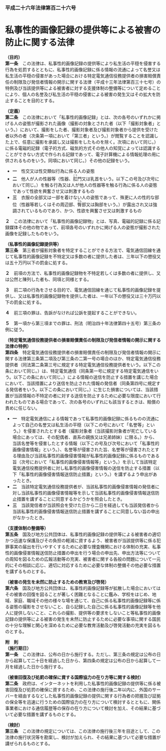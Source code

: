 ### 平成二十六年法律第百二十六号  
# 私事性的画像記録の提供等による被害の防止に関する法律  
  
**（目的）**  
**第一条**　この法律は、私事性的画像記録の提供等により私生活の平穏を侵害する行為を処罰するとともに、私事性的画像記録に係る情報の流通によって名誉又は私生活の平穏の侵害があった場合における特定電気通信役務提供者の損害賠償責任の制限及び発信者情報の開示に関する法律（平成十三年法律第百三十七号）の特例及び当該提供等による被害者に対する支援体制の整備等について定めることにより、個人の名誉及び私生活の平穏の侵害による被害の発生又はその拡大を防止することを目的とする。  
  
**（定義）**  
**第二条**　この法律において「私事性的画像記録」とは、次の各号のいずれかに掲げる人の姿態が撮影された画像（撮影の対象とされた者（以下「撮影対象者」という。）において、撮影をした者、撮影対象者及び撮影対象者から提供を受けた者以外の者（次条第一項において「第三者」という。）が閲覧することを認識した上で、任意に撮影を承諾し又は撮影をしたものを除く。次項において同じ。）に係る電磁的記録（電子的方式、磁気的方式その他人の知覚によっては認識することができない方式で作られる記録であって、電子計算機による情報処理の用に供されるものをいう。同項において同じ。）その他の記録をいう。  
* **一**　性交又は性交類似行為に係る人の姿態  
* **二**　他人が人の性器等（性器、<ruby>肛<rt>こう</rt></ruby>門又は乳首をいう。以下この号及び次号において同じ。）を触る行為又は人が他人の性器等を触る行為に係る人の姿態であって性欲を興奮させ又は刺激するもの  
* **三**　衣服の全部又は一部を着けない人の姿態であって、殊更に人の性的な部位（性器等若しくはその周辺部、<ruby>臀<rt>でん</rt></ruby>部又は胸部をいう。）が露出され又は強調されているものであり、かつ、性欲を興奮させ又は刺激するもの  
  
**２**　この法律において「私事性的画像記録物」とは、写真、電磁的記録に係る記録媒体その他の物であって、前項各号のいずれかに掲げる人の姿態が撮影された画像を記録したものをいう。  
  
**（私事性的画像記録提供等）**  
**第三条**　第三者が撮影対象者を特定することができる方法で、電気通信回線を通じて私事性的画像記録を不特定又は多数の者に提供した者は、三年以下の懲役又は五十万円以下の罰金に処する。  
  
**２**　前項の方法で、私事性的画像記録物を不特定若しくは多数の者に提供し、又は公然と陳列した者も、同項と同様とする。  
  
**３**　前二項の行為をさせる目的で、電気通信回線を通じて私事性的画像記録を提供し、又は私事性的画像記録物を提供した者は、一年以下の懲役又は三十万円以下の罰金に処する。  
  
**４**　前三項の罪は、告訴がなければ公訴を提起することができない。  
  
**５**　第一項から第三項までの罪は、刑法（明治四十年法律第四十五号）第三条の例に従う。  
  
**（特定電気通信役務提供者の損害賠償責任の制限及び発信者情報の開示に関する法律の特例）**  
**第四条**　特定電気通信役務提供者の損害賠償責任の制限及び発信者情報の開示に関する法律第三条第二項及び第三条の二第一号の場合のほか、特定電気通信役務提供者（同法第二条第三号に規定する特定電気通信役務提供者をいう。以下この条において同じ。）は、特定電気通信（同条第一号に規定する特定電気通信をいう。以下この条において同じ。）による情報の送信を防止する措置を講じた場合において、当該措置により送信を防止された情報の発信者（同条第四号に規定する発信者をいう。以下この条において同じ。）に生じた損害については、当該措置が当該情報の不特定の者に対する送信を防止するために必要な限度において行われたものである場合であって、次の各号のいずれにも該当するときは、賠償の責めに任じない。  
* **一**　特定電気通信による情報であって私事性的画像記録に係るものの流通によって自己の名誉又は私生活の平穏（以下この号において「名誉等」という。）を侵害されたとする者（撮影対象者（当該撮影対象者が死亡している場合にあっては、その配偶者、直系の親族又は兄弟姉妹）に限る。）から、当該名誉等を侵害したとする情報（以下この号及び次号において「私事性的画像侵害情報」という。）、名誉等が侵害された旨、名誉等が侵害されたとする理由及び当該私事性的画像侵害情報が私事性的画像記録に係るものである旨（次号において「私事性的画像侵害情報等」という。）を示して当該特定電気通信役務提供者に対し私事性的画像侵害情報の送信を防止する措置（以下「私事性的画像侵害情報送信防止措置」という。）を講ずるよう申出があったとき。  
* **二**　当該特定電気通信役務提供者が、当該私事性的画像侵害情報の発信者に対し当該私事性的画像侵害情報等を示して当該私事性的画像侵害情報送信防止措置を講ずることに同意するかどうかを照会したとき。  
* **三**　当該発信者が当該照会を受けた日から二日を経過しても当該発信者から当該私事性的画像侵害情報送信防止措置を講ずることに同意しない旨の申出がなかったとき。  
  
**（支援体制の整備等）**  
**第五条**　国及び地方公共団体は、私事性的画像記録の提供等による被害者の適切かつ迅速な保護及びその負担の軽減に資するよう、被害者が当該提供等に係る犯罪事実の届出を行いやすくするために必要な捜査機関における体制の充実、私事性的画像侵害情報送信防止措置の申出を行う場合の申出先、申出方法等についての周知を図るための広報活動等の充実、被害者に関する各般の問題について一元的にその相談に応じ、適切に対応するために必要な体制の整備その他必要な措置を講ずるものとする。  
  
**（被害の発生を未然に防止するための教育及び啓発）**  
**第六条**　国及び地方公共団体は、私事性的画像記録等が拡散した場合においてはその被害の回復を図ることが著しく困難となることに鑑み、学校をはじめ、地域、家庭、職域その他の様々な場を通じて、自己に係る私事性的画像記録等に係る姿態の撮影をさせないこと、自ら記録した自己に係る私事性的画像記録等を他人に提供しないこと、これらの撮影、提供等の要求をしないこと等私事性的画像記録の提供等による被害の発生を未然に防止するために必要な事項に関する国民の十分な理解と関心を深めるために必要な教育活動及び啓発活動の充実を図るものとする。  
  
**附　則**  
**（施行期日）**  
**第一条**　この法律は、公布の日から施行する。ただし、第三条の規定は公布の日から起算して二十日を経過した日から、第四条の規定は公布の日から起算して一月を経過した日から施行する。  
  
**（被害回復及び処罰の確保に資する国際協力の在り方等に関する検討）**  
**第二条**　政府は、インターネットを利用した私事性的画像記録の提供等に係る被害回復及び処罰の確保に資するため、この法律の施行後二年以内に、外国のサーバーを経由するなどした私事性的画像記録の提供に関する行為者の把握及び証拠の保全等を迅速に行うための国際協力の在り方について検討するとともに、関係事業者における通信履歴等の保存の在り方について検討を加え、その結果に基づいて必要な措置を講ずるものとする。  
  
**（検討）**  
**第三条**　この法律の規定については、この法律の施行後三年を目途として、この法律の施行状況等を勘案し、検討が加えられ、その結果に基づいて必要な措置が講ぜられるものとする。  
  
